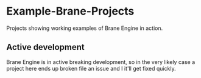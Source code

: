 # Example-Brane-Projects

Projects showing working examples of Brane Engine in action.

## Active development 

Brane Engine is in active breaking development, so in the very likely case a project here ends up broken file an issue and I it'll get fixed quickly.